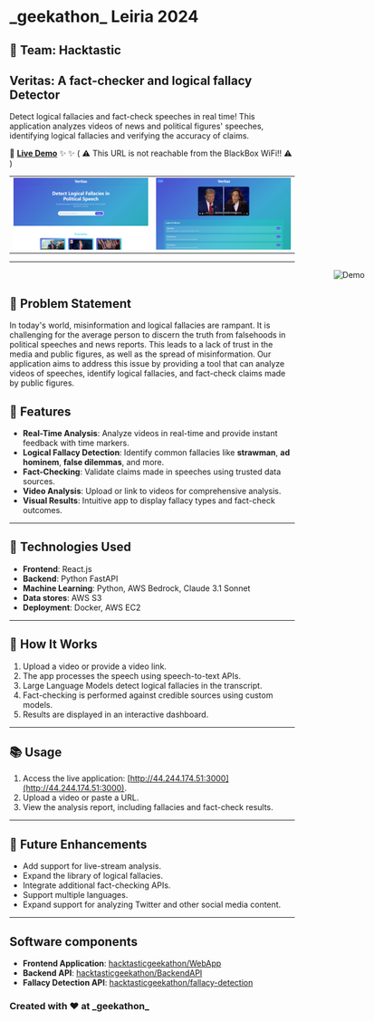 # \_geekathon\_ Leiria 2024

## 💪 Team: Hacktastic

## Veritas: A fact-checker and logical fallacy Detector

Detect logical fallacies and fact-check speeches in real time!
This application analyzes videos of news and political figures' speeches, identifying logical fallacies and verifying the accuracy of claims.

🚀 **[Live Demo](http://44.244.174.51:3000)** ✨ ✨ ( :warning: This URL is not reachable from the BlackBox WiFi!! :warning: )


|                                       |                                       |
| ------------------------------------- | ------------------------------------- |
| ![Screenshot 1](imgs/screenshot1.png) | ![Screenshot 2](imgs/screenshot2.png) |
---

<div align="center" style="width: 1200px;">
  <img src="imgs/Demo.gif" alt="Demo" >
</div>


## 🎯 Problem Statement

In today's world, misinformation and logical fallacies are rampant. It is challenging for the average person to discern the truth from falsehoods in political speeches and news reports. This leads to a lack of trust in the media and public figures, as well as the spread of misinformation. Our application aims to address this issue by providing a tool that can analyze videos of speeches, identify logical fallacies, and fact-check claims made by public figures.

## 🧠 Features

- **Real-Time Analysis**: Analyze videos in real-time and provide instant feedback with time markers.
- **Logical Fallacy Detection**: Identify common fallacies like **strawman**, **ad hominem**, **false dilemmas**, and more.
- **Fact-Checking**: Validate claims made in speeches using trusted data sources.
- **Video Analysis**: Upload or link to videos for comprehensive analysis.
- **Visual Results**: Intuitive app to display fallacy types and fact-check outcomes.

---

## 🔧 Technologies Used

- **Frontend**: React.js
- **Backend**: Python FastAPI
- **Machine Learning**: Python, AWS Bedrock, Claude 3.1 Sonnet
- **Data stores**: AWS S3
- **Deployment**: Docker, AWS EC2

---

## 🌟 How It Works

1. Upload a video or provide a video link.
2. The app processes the speech using speech-to-text APIs.
3. Large Language Models detect logical fallacies in the transcript.
4. Fact-checking is performed against credible sources using custom models.
5. Results are displayed in an interactive dashboard.

---

## 📚 Usage

1. Access the live application: [http://44.244.174.51:3000](http://44.244.174.51:3000).
2. Upload a video or paste a URL.
3. View the analysis report, including fallacies and fact-check results.

---

## 🚀 Future Enhancements

- Add support for live-stream analysis.
- Expand the library of logical fallacies.
- Integrate additional fact-checking APIs.
- Support multiple languages.
- Expand support for analyzing Twitter and other social media content.

---

## Software components

- **Frontend Application**: [hacktasticgeekathon/WebApp](https://github.com/hacktasticgeekathon/webapp)
- **Backend API**: [hacktasticgeekathon/BackendAPI](https://github.com/hacktasticgeekathon/backendapi)
- **Fallacy Detection API**: [hacktasticgeekathon/fallacy-detection](https://github.com/hacktasticgeekathon/fallacydetectionApi)

### Created with ❤️ at \_geekathon\_

